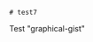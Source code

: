                                                                                                                                                                                                                                                                                                                                                                                                                                                                               # test7
Test "graphical-gist"